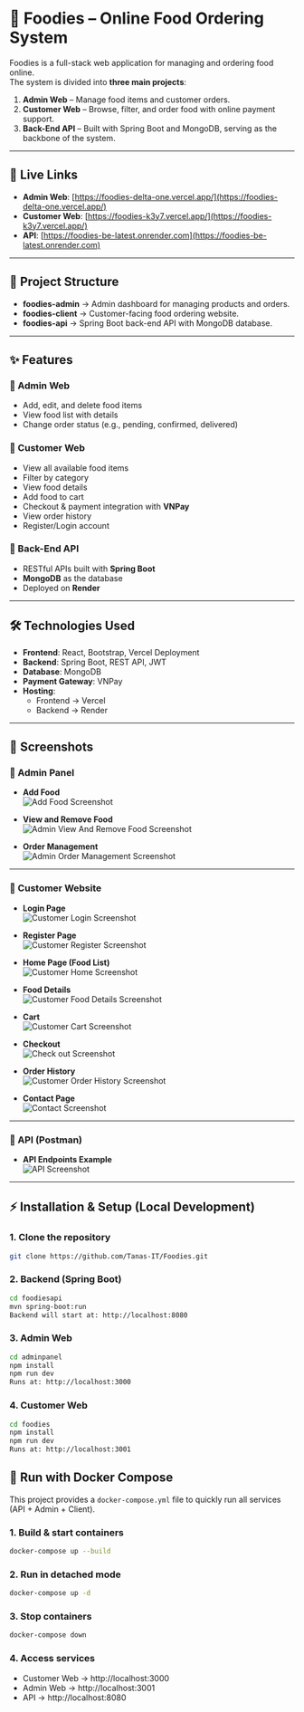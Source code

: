 # 🍔 Foodies – Online Food Ordering System

Foodies is a full-stack web application for managing and ordering food online.  
The system is divided into **three main projects**:

1. **Admin Web** – Manage food items and customer orders.
2. **Customer Web** – Browse, filter, and order food with online payment support.
3. **Back-End API** – Built with Spring Boot and MongoDB, serving as the backbone of the system.

---

## 🚀 Live Links

- **Admin Web**: [https://foodies-delta-one.vercel.app/](https://foodies-delta-one.vercel.app/)
- **Customer Web**: [https://foodies-k3y7.vercel.app/](https://foodies-k3y7.vercel.app/)
- **API**: [https://foodies-be-latest.onrender.com](https://foodies-be-latest.onrender.com)

---

## 📂 Project Structure

- **foodies-admin** → Admin dashboard for managing products and orders.
- **foodies-client** → Customer-facing food ordering website.
- **foodies-api** → Spring Boot back-end API with MongoDB database.

---

## ✨ Features

### 🔹 Admin Web

- Add, edit, and delete food items
- View food list with details
- Change order status (e.g., pending, confirmed, delivered)

### 🔹 Customer Web

- View all available food items
- Filter by category
- View food details
- Add food to cart
- Checkout & payment integration with **VNPay**
- View order history
- Register/Login account

### 🔹 Back-End API

- RESTful APIs built with **Spring Boot**
- **MongoDB** as the database
- Deployed on **Render**

---

## 🛠️ Technologies Used

- **Frontend**: React, Bootstrap, Vercel Deployment
- **Backend**: Spring Boot, REST API, JWT
- **Database**: MongoDB
- **Payment Gateway**: VNPay
- **Hosting**:
  - Frontend → Vercel
  - Backend → Render

---

## 📸 Screenshots

### 🔹 Admin Panel

- **Add Food**  
  ![Add Food Screenshot](https://res.cloudinary.com/deas18dyx/image/upload/v1758366369/Add_Food_owivbp.png)

- **View and Remove Food**  
  ![Admin View And Remove Food Screenshot](https://res.cloudinary.com/deas18dyx/image/upload/v1758366462/View_Food_evobwo.png)

- **Order Management**  
  ![Admin Order Management Screenshot](https://res.cloudinary.com/deas18dyx/image/upload/v1758366370/List_Order_pijmcl.png)

---

### 🔹 Customer Website

- **Login Page**  
  ![Customer Login Screenshot](https://res.cloudinary.com/deas18dyx/image/upload/v1758366371/Sign_in_jrxaql.png)

- **Register Page**  
  ![Customer Register Screenshot](https://res.cloudinary.com/deas18dyx/image/upload/v1758366375/Sign_up_af97gq.png)

- **Home Page (Food List)**  
  ![Customer Home Screenshot](https://res.cloudinary.com/deas18dyx/image/upload/v1758366371/Home_Page_yoz6r3.png)

- **Food Details**  
  ![Customer Food Details Screenshot](https://res.cloudinary.com/deas18dyx/image/upload/v1758366370/Food_Detail_xsyt2c.png)

- **Cart**  
  ![Customer Cart Screenshot](https://res.cloudinary.com/deas18dyx/image/upload/v1758366369/Cart_ydc4ae.png)

- **Checkout**  
  ![Check out Screenshot](https://res.cloudinary.com/deas18dyx/image/upload/v1758366371/Payment_nl559d.png)

- **Order History**  
  ![Customer Order History Screenshot](https://res.cloudinary.com/deas18dyx/image/upload/v1758366370/History_Order_q8rakb.png)

- **Contact Page**  
  ![Contact Screenshot](https://res.cloudinary.com/deas18dyx/image/upload/v1758366369/Contact_bgbbt2.png)

---

### 🔹 API (Postman)

- **API Endpoints Example**  
  ![API Screenshot](https://res.cloudinary.com/deas18dyx/image/upload/v1758366434/Test_API_ornlwr.png)

---

## ⚡ Installation & Setup (Local Development)

### 1. Clone the repository

```bash
git clone https://github.com/Tanas-IT/Foodies.git
```

### 2. Backend (Spring Boot)

```bash
cd foodiesapi
mvn spring-boot:run
Backend will start at: http://localhost:8080
```

### 3. Admin Web

```bash
cd adminpanel
npm install
npm run dev
Runs at: http://localhost:3000
```

### 4. Customer Web

```bash
cd foodies
npm install
npm run dev
Runs at: http://localhost:3001
```

## 🐳 Run with Docker Compose

This project provides a `docker-compose.yml` file to quickly run all services (API + Admin + Client).

### 1. Build & start containers

```bash
docker-compose up --build
```

### 2. Run in detached mode

```bash
docker-compose up -d

```

### 3. Stop containers

```bash
docker-compose down

```

### 4. Access services

- Customer Web → http://localhost:3000
- Admin Web → http://localhost:3001
- API → http://localhost:8080
